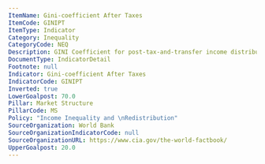 ```yaml
---
ItemName: Gini-coefficient After Taxes
ItemCode: GINIPT
ItemType: Indicator
Category: Inequality
CategoryCode: NEQ
Description: GINI Coefficient for post-tax-and-transfer income distribution.
DocumentType: IndicatorDetail
Footnote: null
Indicator: Gini-coefficient After Taxes
IndicatorCode: GINIPT
Inverted: true
LowerGoalpost: 70.0
Pillar: Market Structure
PillarCode: MS
Policy: "Income Inequality and \nRedistribution"
SourceOrganization: World Bank
SourceOrganizationIndicatorCode: null
SourceOrganizationURL: https://www.cia.gov/the-world-factbook/
UpperGoalpost: 20.0
---
```


